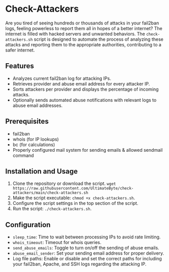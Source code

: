 # Check-Attackers

Are you tired of seeing hundreds or thousands of attacks in your fail2ban logs, feeling powerless to report them all in hopes of a better internet? The internet is filled with hacked servers and unwanted behaviors. The `check-attackers.sh` script is designed to automate the process of analyzing these attacks and reporting them to the appropriate authorities, contributing to a safer internet.

## Features

- Analyzes current fail2ban log for attacking IPs.
- Retrieves provider and abuse email address for every attacker IP.
- Sorts attackers per provider and displays the percentage of incoming attacks.
- Optionally sends automated abuse notifications with relevant logs to abuse email addresses.

## Prerequisites

- fail2ban
- whois (for IP lookups)
- bc (for calculations)
- Properly configured mail system for sending emails & allowed sendmail command

## Installation and Usage

1. Clone the repository or download the script. `wget https://raw.githubusercontent.com/UltimateByte/check-attackers/main/check-attackers.sh`
2. Make the script executable: `chmod +x check-attackers.sh`.
3. Configure the script settings in the top section of the script.
4. Run the script: `./check-attackers.sh`.

## Configuration

- `sleep_time`: Time to wait between processing IPs to avoid rate limiting.
- `whois_timeout`: Timeout for whois queries.
- `send_abuse_emails`: Toggle to turn on/off the sending of abuse emails.
- `abuse_email_sender`: Set your sending email address for proper delivery.
- Log file paths: Enable or disable and set the correct paths for including your fail2ban, Apache, and SSH logs regarding the attacking IP.
